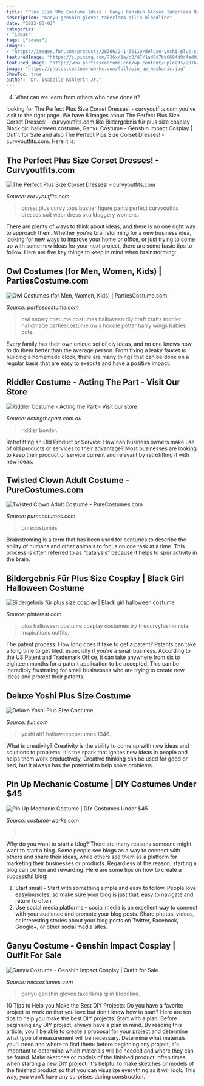 ```yaml
---
title: "Plus Size 90s Costume Ideas : Ganyu Genshin Gloves Takerlama Qilin Bloodline"
description: "Ganyu genshin gloves takerlama qilin bloodline"
date: "2023-03-02"
categories:
- "ideas"
tags: ["ideas"]
images:
- "https://images.fun.com/products/28366/2-1-55119/deluxe-yoshi-plus-size-costume.jpg"
featuredImage: "https://i.pinimg.com/736x/1a/d3/d7/1ad3d7bb6684d8d4ed03819f15fe7e7d.jpg"
featured_image: "http://www.partiescostume.com/wp-content/uploads/2016/02/Snowy-Owl-Costume.jpg"
image: "https://photos.costume-works.com/full/pin_up_mechanic.jpg"
ShowToc: true
author: "Dr. Isabelle Kshlerin Jr."
---
```



4) What can we learn from others who have done it?

	

		
looking for The Perfect Plus Size Corset Dresses! - curvyoutfits.com you've visit to the right page. We have 8 Images about The Perfect Plus Size Corset Dresses! - curvyoutfits.com like Bildergebnis für plus size cosplay | Black girl halloween costume, Ganyu Costume - Genshin Impact Cosplay | Outfit for Sale and also The Perfect Plus Size Corset Dresses! - curvyoutfits.com. Here it is:
		
    
## The Perfect Plus Size Corset Dresses! - Curvyoutfits.com

<img loading=lazy src="https://www.curvyoutfits.com/wp-content/uploads/2015/08/the-perfect-plus-size-corset-dresses2.jpg" onerror="this.onerror=null;this.src='https://tse2.mm.bing.net/th?id=OIP.Urj0gdutI19awJ_5z-4zCQHaM9&amp;pid=15.1';" alt="The Perfect Plus Size Corset Dresses! - curvyoutfits.com">

_Source: curvyoutfits.com_

>corset plus curvy tops bustier figure pants perfect curvyoutfits dresses suit wear dress skullduggery womens. 

	

There are plenty of ways to think about ideas, and there is no one right way to approach them. Whether you're brainstorming for a new business idea, looking for new ways to improve your home or office, or just trying to come up with some new ideas for your next project, there are some basic tips to follow. Here are five key things to keep in mind when brainstorming: 

    
## Owl Costumes (for Men, Women, Kids) | PartiesCostume.com

<img loading=lazy src="http://www.partiescostume.com/wp-content/uploads/2016/02/Snowy-Owl-Costume.jpg" onerror="this.onerror=null;this.src='https://tse1.mm.bing.net/th?id=OIP.1n-4mK_X6l0Dxmw_hdZScgHaJ4&amp;pid=15.1';" alt="Owl Costumes (for Men, Women, Kids) | PartiesCostume.com">

_Source: partiescostume.com_

>owl snowy costume costumes halloween diy craft crafts toddler handmade partiescostume owls hoodie potter harry wings babies cute. 

	

Every family has their own unique set of diy ideas, and no one knows how to do them better than the average person. From fixing a leaky faucet to building a homemade clock, there are many things that can be done on a regular basis that are easy to execute and have a positive impact.

    
## Riddler Costume - Acting The Part - Visit Our Store

<img loading=lazy src="https://www.actingthepart.com.au/wp-content/uploads/2020/06/Riddler-costume.jpg?is-pending-load=1" onerror="this.onerror=null;this.src='https://tse1.mm.bing.net/th?id=OIP.71wtYpaN-nIufsQM_aqBHQAAAA&amp;pid=15.1';" alt="Riddler Costume - Acting the Part - Visit our store">

_Source: actingthepart.com.au_

>riddler bowler. 

	

Retrofitting an Old Product or Service: How can business owners make use of old products or services to their advantage?
Most businesses are looking to keep their product or service current and relevant by retrofitting it with new ideas.

    
## Twisted Clown Adult Costume - PureCostumes.com

<img loading=lazy src="https://www.purecostumes.com/mm5/graphics/00000001/01435_full_1.jpg" onerror="this.onerror=null;this.src='https://tse3.mm.bing.net/th?id=OIP.rV2BBdypIbAIjcIqioZtcQHaLO&amp;pid=15.1';" alt="Twisted Clown Adult Costume - PureCostumes.com">

_Source: purecostumes.com_

>purecostumes. 

	

Brainstroming is a term that has been used for centuries to describe the ability of humans and other animals to focus on one task at a time. This process is often referred to as “catalysis” because it helps to spur activity in the brain.

    
## Bildergebnis Für Plus Size Cosplay | Black Girl Halloween Costume

<img loading=lazy src="https://i.pinimg.com/736x/1a/d3/d7/1ad3d7bb6684d8d4ed03819f15fe7e7d.jpg" onerror="this.onerror=null;this.src='https://tse2.mm.bing.net/th?id=OIP.4v88MgxP4Tp9aKtjGYgGhAHaLH&amp;pid=15.1';" alt="Bildergebnis für plus size cosplay | Black girl halloween costume">

_Source: pinterest.com_

>plus halloween costume cosplay costumes try thecurvyfashionista inspirations outfits. 

	

The patent process: How long does it take to get a patent?
Patents can take a long time to get filed, especially if you're a small business. According to the US Patent and Trademark Office, it can take anywhere from six to eighteen months for a patent application to be accepted. This can be incredibly frustrating for small businesses who are trying to create new ideas and protect their patents.

    
## Deluxe Yoshi Plus Size Costume

<img loading=lazy src="https://images.fun.com/products/28366/2-1-55119/deluxe-yoshi-plus-size-costume.jpg" onerror="this.onerror=null;this.src='https://tse1.mm.bing.net/th?id=OIP.CFf5czwh3mCLSwAUavK5fwHaKl&amp;pid=15.1';" alt="Deluxe Yoshi Plus Size Costume">

_Source: fun.com_

>yoshi alt1 halloweencostumes 1346. 

	

What is creativity?
Creativity is the ability to come up with new ideas and solutions to problems. It's the spark that ignites new ideas in people and helps them work productively. Creative thinking can be used for good or bad, but it always has the potential to help solve problems.

    
## Pin Up Mechanic Costume | DIY Costumes Under $45

<img loading=lazy src="https://photos.costume-works.com/full/pin_up_mechanic.jpg" onerror="this.onerror=null;this.src='https://tse2.mm.bing.net/th?id=OIP.2bcf4_gn2Iq4t1dmzcJQ-AHaMI&amp;pid=15.1';" alt="Pin Up Mechanic Costume | DIY Costumes Under $45">

_Source: costume-works.com_

>. 

	

Why do you want to start a blog?
There are many reasons someone might want to start a blog. Some people see blogs as a way to connect with others and share their ideas, while others see them as a platform for marketing their businesses or products. Regardless of the reason, starting a blog can be fun and rewarding. Here are some tips on how to create a successful blog: 
1. Start small – Start with something simple and easy to follow. People love easyimuscles, so make sure your blog is just that: easy to navigate and return to often. 
2. Use social media platforms – social media is an excellent way to connect with your audience and promote your blog posts. Share photos, videos, or interesting stories about your blog posts on Twitter, Facebook, Google+, or other social media sites. 

    
## Ganyu Costume - Genshin Impact Cosplay | Outfit For Sale

<img loading=lazy src="https://www.miccostumes.com/images/path-products/image-CGI107GY-2.jpg/&amp;width=1200&amp;height=1200&amp;original=77s8AgZSGN6A&amp;a.jpg" onerror="this.onerror=null;this.src='https://tse4.mm.bing.net/th?id=OIP.dqnbODU42LMHC6Ax8HQ8eAHaK3&amp;pid=15.1';" alt="Ganyu Costume - Genshin Impact Cosplay | Outfit for Sale">

_Source: miccostumes.com_

>ganyu genshin gloves takerlama qilin bloodline. 

	

10 Tips to Help you Make the Best DIY Projects:
Do you have a favorite project to work on that you love but don't know how to start? Here are ten tips to help you make the best DIY projects: 
Start with a plan: Before beginning any DIY project, always have a plan in mind. By reading this article, you'll be able to create a proposal for your project and determine what type of measurement will be necessary. Determine what materials you'll need and where to find them: before beginning any project, it's important to determine which materials will be needed and where they can be found. Make sketches or models of the finished product: often times, when starting a new DIY project, it's helpful to make sketches or models of the finished product so that you can visualize everything as it will look. This way, you won't have any surprises during construction.

